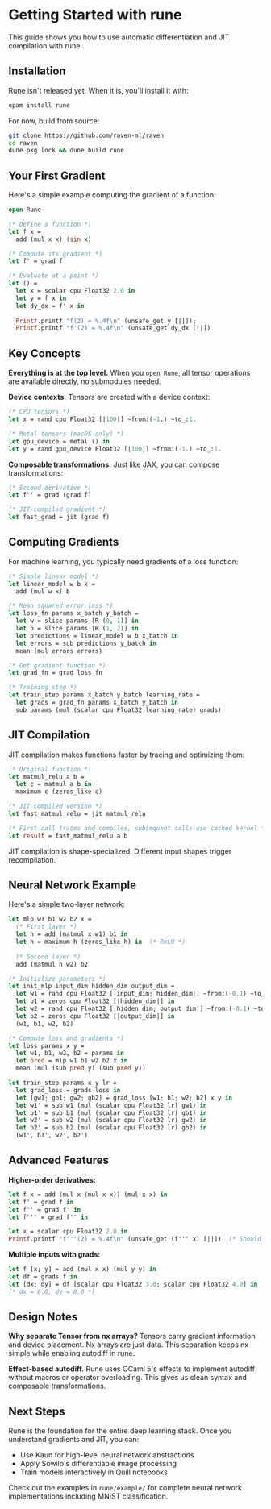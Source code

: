 # Getting Started with rune

This guide shows you how to use automatic differentiation and JIT compilation with rune.

## Installation

Rune isn't released yet. When it is, you'll install it with:

```bash
opam install rune
```

For now, build from source:

```bash
git clone https://github.com/raven-ml/raven
cd raven
dune pkg lock && dune build rune
```

## Your First Gradient

Here's a simple example computing the gradient of a function:

```ocaml
open Rune

(* Define a function *)
let f x =
  add (mul x x) (sin x)

(* Compute its gradient *)
let f' = grad f

(* Evaluate at a point *)
let () =
  let x = scalar cpu Float32 2.0 in
  let y = f x in
  let dy_dx = f' x in
  
  Printf.printf "f(2) = %.4f\n" (unsafe_get y [||]);
  Printf.printf "f'(2) = %.4f\n" (unsafe_get dy_dx [||])
```

## Key Concepts

**Everything is at the top level.** When you `open Rune`, all tensor operations are available directly, no submodules needed.

**Device contexts.** Tensors are created with a device context:

```ocaml
(* CPU tensors *)
let x = rand cpu Float32 [|100|] ~from:(-1.) ~to_:1.

(* Metal tensors (macOS only) *)
let gpu_device = metal () in
let y = rand gpu_device Float32 [|100|] ~from:(-1.) ~to_:1.
```

**Composable transformations.** Just like JAX, you can compose transformations:

```ocaml
(* Second derivative *)
let f'' = grad (grad f)

(* JIT-compiled gradient *)
let fast_grad = jit (grad f)
```

## Computing Gradients

For machine learning, you typically need gradients of a loss function:

```ocaml
(* Simple linear model *)
let linear_model w b x =
  add (mul w x) b

(* Mean squared error loss *)
let loss_fn params x_batch y_batch =
  let w = slice params [R (0, 1)] in
  let b = slice params [R (1, 2)] in
  let predictions = linear_model w b x_batch in
  let errors = sub predictions y_batch in
  mean (mul errors errors)

(* Get gradient function *)
let grad_fn = grad loss_fn

(* Training step *)
let train_step params x_batch y_batch learning_rate =
  let grads = grad_fn params x_batch y_batch in
  sub params (mul (scalar cpu Float32 learning_rate) grads)
```

## JIT Compilation

JIT compilation makes functions faster by tracing and optimizing them:

```ocaml
(* Original function *)
let matmul_relu a b =
  let c = matmul a b in
  maximum c (zeros_like c)

(* JIT compiled version *)
let fast_matmul_relu = jit matmul_relu

(* First call traces and compiles, subsequent calls use cached kernel *)
let result = fast_matmul_relu a b
```

JIT compilation is shape-specialized. Different input shapes trigger recompilation.

## Neural Network Example

Here's a simple two-layer network:

```ocaml
let mlp w1 b1 w2 b2 x =
  (* First layer *)
  let h = add (matmul x w1) b1 in
  let h = maximum h (zeros_like h) in  (* ReLU *)
  
  (* Second layer *)
  add (matmul h w2) b2

(* Initialize parameters *)
let init_mlp input_dim hidden_dim output_dim =
  let w1 = rand cpu Float32 [|input_dim; hidden_dim|] ~from:(-0.1) ~to_:0.1 in
  let b1 = zeros cpu Float32 [|hidden_dim|] in
  let w2 = rand cpu Float32 [|hidden_dim; output_dim|] ~from:(-0.1) ~to_:0.1 in
  let b2 = zeros cpu Float32 [|output_dim|] in
  (w1, b1, w2, b2)

(* Compute loss and gradients *)
let loss params x y =
  let w1, b1, w2, b2 = params in
  let pred = mlp w1 b1 w2 b2 x in
  mean (mul (sub pred y) (sub pred y))

let train_step params x y lr =
  let grad_loss = grads loss in
  let [gw1; gb1; gw2; gb2] = grad_loss [w1; b1; w2; b2] x y in
  let w1' = sub w1 (mul (scalar cpu Float32 lr) gw1) in
  let b1' = sub b1 (mul (scalar cpu Float32 lr) gb1) in
  let w2' = sub w2 (mul (scalar cpu Float32 lr) gw2) in
  let b2' = sub b2 (mul (scalar cpu Float32 lr) gb2) in
  (w1', b1', w2', b2')
```

## Advanced Features

**Higher-order derivatives:**
```ocaml
let f x = add (mul x (mul x x)) (mul x x) in
let f' = grad f in
let f'' = grad f' in
let f''' = grad f'' in

let x = scalar cpu Float32 2.0 in
Printf.printf "f'''(2) = %.4f\n" (unsafe_get (f''' x) [||])  (* Should be 6.0 *)
```

**Multiple inputs with grads:**
```ocaml
let f [x; y] = add (mul x x) (mul y y) in
let df = grads f in
let [dx; dy] = df [scalar cpu Float32 3.0; scalar cpu Float32 4.0] in
(* dx = 6.0, dy = 8.0 *)
```

## Design Notes

**Why separate Tensor from nx arrays?** Tensors carry gradient information and device placement. Nx arrays are just data. This separation keeps nx simple while enabling autodiff in rune.

**Effect-based autodiff.** Rune uses OCaml 5's effects to implement autodiff without macros or operator overloading. This gives us clean syntax and composable transformations.

## Next Steps

Rune is the foundation for the entire deep learning stack. Once you understand gradients and JIT, you can:

- Use Kaun for high-level neural network abstractions
- Apply Sowilo's differentiable image processing
- Train models interactively in Quill notebooks

Check out the examples in `rune/example/` for complete neural network implementations including MNIST classification.